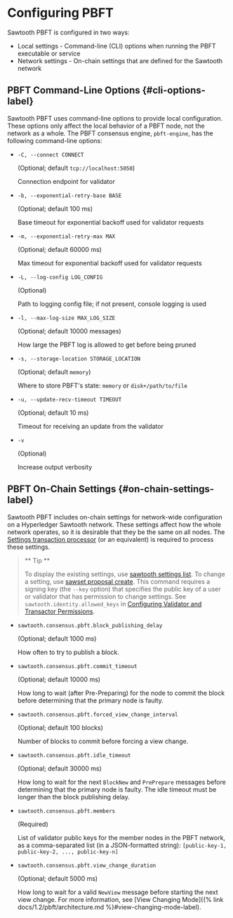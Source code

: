 # Configuring PBFT

Sawtooth PBFT is configured in two ways:

- Local settings - Command-line (CLI) options when running the PBFT executable
  or service
- Network settings - On-chain settings that are defined for the Sawtooth network

## PBFT Command-Line Options {#cli-options-label}

<!--
  Licensed under Creative Commons Attribution 4.0 International License
  https://creativecommons.org/licenses/by/4.0/
-->

Sawtooth PBFT uses command-line options to provide local configuration.
These options only affect the local behavior of a PBFT node, not the
network as a whole. The PBFT consensus engine, `pbft-engine`, has the
following command-line options:

- `-C, --connect CONNECT`

  (Optional; default `tcp://localhost:5050`)

  Connection endpoint for validator

- `-b, --exponential-retry-base BASE`

  (Optional; default 100 ms)

  Base timeout for exponential backoff used for validator requests

- `-m, --exponential-retry-max MAX`

  (Optional; default 60000 ms)

  Max timeout for exponential backoff used for validator requests

- `-L, --log-config LOG_CONFIG`

  (Optional)

  Path to logging config file; if not present, console logging is used

- `-l, --max-log-size MAX_LOG_SIZE`

  (Optional; default 10000 messages)

  How large the PBFT log is allowed to get before being pruned

- `-s, --storage-location STORAGE_LOCATION`

  (Optional; default `memory`)

  Where to store PBFT\'s state: `memory` or `disk+/path/to/file`

- `-u, --update-recv-timeout TIMEOUT`

  (Optional; default 10 ms)

  Timeout for receiving an update from the validator

- `-v`

  (Optional)

  Increase output verbosity

## PBFT On-Chain Settings {#on-chain-settings-label}

Sawtooth PBFT includes on-chain settings for network-wide configuration
on a Hyperledger Sawtooth network. These settings affect how the whole
network operates, so it is desirable that they be the same on all nodes.
The [Settings transaction
processor](https://sawtooth.hyperledger.org/docs/core/releases/latest/transaction_family_specifications/settings_transaction_family.html)
(or an equivalent) is required to process these settings.

> ** Tip **
>
> To display the existing settings, use [sawtooth settings
> list](https://sawtooth.hyperledger.org/docs/core/releases/latest/cli/sawtooth.html#sawtooth-settings-list).
> To change a setting, use [sawset proposal
> create](https://sawtooth.hyperledger.org/docs/core/releases/latest/cli/sawset.html#sawset-proposal-create).
> This command requires a signing key (the `--key` option) that specifies the
> public key of a user or validator that has permission to change settings. See
> `sawtooth.identity.allowed_keys` in [Configuring Validator and Transactor
> Permissions](https://sawtooth.hyperledger.org/docs/core/releases/latest/sysadmin_guide/configuring_permissions.html).

- `sawtooth.consensus.pbft.block_publishing_delay`

  (Optional; default 1000 ms)

  How often to try to publish a block.

- `sawtooth.consensus.pbft.commit_timeout`

  (Optional; default 10000 ms)

  How long to wait (after Pre-Preparing) for the node to commit the block before
  determining that the primary node is faulty.

- `sawtooth.consensus.pbft.forced_view_change_interval`

  (Optional; default 100 blocks)

  Number of blocks to commit before forcing a view change.

- `sawtooth.consensus.pbft.idle_timeout`

  (Optional; default 30000 ms)

  How long to wait for the next `BlockNew` and `PrePrepare` messages before
  determining that the primary node is faulty. The idle timeout must be longer
  than the block publishing delay.

- `sawtooth.consensus.pbft.members`

  (Required)

  List of validator public keys for the member nodes in the PBFT network, as a
  comma-separated list (in a JSON-formatted string): `[public-key-1, public-key-2,
  ..., public-key-n]`

- `sawtooth.consensus.pbft.view_change_duration`

  (Optional; default 5000 ms)

  How long to wait for a valid `NewView` message before starting the next view
  change. For more information, see [View Changing Mode]({% link
  docs/1.2/pbft/architecture.md %}#view-changing-mode-label).

